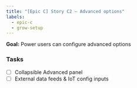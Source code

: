 ```yaml
---
title: "[Epic C] Story C2 — Advanced options"
labels:
  - epic-c
  - grow-setup
---
```


**Goal:** Power users can configure advanced options

### Tasks
- [ ] Collapsible Advanced panel
- [ ] External data feeds & IoT config inputs
